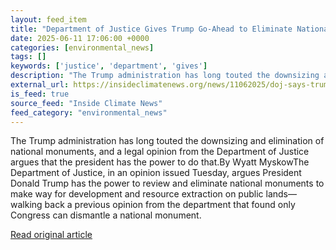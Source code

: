 ```yaml
---
layout: feed_item
title: "Department of Justice Gives Trump Go-Ahead to Eliminate National Monuments"
date: 2025-06-11 17:06:00 +0000
categories: [environmental_news]
tags: []
keywords: ['justice', 'department', 'gives']
description: "The Trump administration has long touted the downsizing and elimination of national monuments, and a legal opinion from the Department of Justice argues that..."
external_url: https://insideclimatenews.org/news/11062025/doj-says-trump-has-power-to-eliminate-national-monuments/
is_feed: true
source_feed: "Inside Climate News"
feed_category: "environmental_news"
---
```


The Trump administration has long touted the downsizing and elimination of national monuments, and a legal opinion from the Department of Justice argues that the president has the power to do that.By Wyatt MyskowThe Department of Justice, in an opinion issued Tuesday, argues President Donald Trump has the power to review and eliminate national monuments to make way for development and resource extraction on public lands—walking back a previous opinion from the department that found only Congress can dismantle a national monument.

[Read original article](https://insideclimatenews.org/news/11062025/doj-says-trump-has-power-to-eliminate-national-monuments/)
